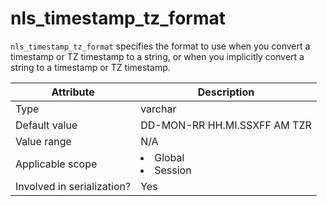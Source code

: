 # nls_timestamp_tz_format

`nls_timestamp_tz_format` specifies the format to use when you convert a timestamp or TZ timestamp to a string, or when you implicitly convert a string to a timestamp or TZ timestamp.


| **Attribute** | **Description** |
|---------|------------------------------------------------------------------------------------------------------------|
| Type | varchar |
| Default value | DD-MON-RR HH.MI.SSXFF AM TZR |
| Value range | N/A |
| Applicable scope | <li> Global   <li> Session |
| Involved in serialization? | Yes |

